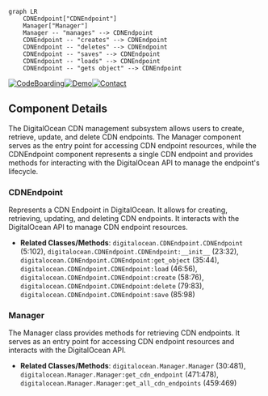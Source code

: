 ```mermaid
graph LR
    CDNEndpoint["CDNEndpoint"]
    Manager["Manager"]
    Manager -- "manages" --> CDNEndpoint
    CDNEndpoint -- "creates" --> CDNEndpoint
    CDNEndpoint -- "deletes" --> CDNEndpoint
    CDNEndpoint -- "saves" --> CDNEndpoint
    CDNEndpoint -- "loads" --> CDNEndpoint
    CDNEndpoint -- "gets object" --> CDNEndpoint
```
[![CodeBoarding](https://img.shields.io/badge/Generated%20by-CodeBoarding-9cf?style=flat-square)](https://github.com/CodeBoarding/GeneratedOnBoardings)[![Demo](https://img.shields.io/badge/Try%20our-Demo-blue?style=flat-square)](https://www.codeboarding.org/demo)[![Contact](https://img.shields.io/badge/Contact%20us%20-%20codeboarding@gmail.com-lightgrey?style=flat-square)](mailto:codeboarding@gmail.com)

## Component Details

The DigitalOcean CDN management subsystem allows users to create, retrieve, update, and delete CDN endpoints. The Manager component serves as the entry point for accessing CDN endpoint resources, while the CDNEndpoint component represents a single CDN endpoint and provides methods for interacting with the DigitalOcean API to manage the endpoint's lifecycle.

### CDNEndpoint
Represents a CDN Endpoint in DigitalOcean. It allows for creating, retrieving, updating, and deleting CDN endpoints. It interacts with the DigitalOcean API to manage CDN endpoint resources.
- **Related Classes/Methods**: `digitalocean.CDNEndpoint.CDNEndpoint` (5:102), `digitalocean.CDNEndpoint.CDNEndpoint:__init__` (23:32), `digitalocean.CDNEndpoint.CDNEndpoint:get_object` (35:44), `digitalocean.CDNEndpoint.CDNEndpoint:load` (46:56), `digitalocean.CDNEndpoint.CDNEndpoint:create` (58:76), `digitalocean.CDNEndpoint.CDNEndpoint:delete` (79:83), `digitalocean.CDNEndpoint.CDNEndpoint:save` (85:98)

### Manager
The Manager class provides methods for retrieving CDN endpoints. It serves as an entry point for accessing CDN endpoint resources and interacts with the DigitalOcean API.
- **Related Classes/Methods**: `digitalocean.Manager.Manager` (30:481), `digitalocean.Manager.Manager:get_cdn_endpoint` (471:478), `digitalocean.Manager.Manager:get_all_cdn_endpoints` (459:469)